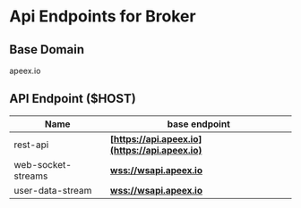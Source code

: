 # Api Endpoints for Broker

## Base Domain

apeex.io

## API Endpoint ($HOST)

| Name               | base endpoint                                    |
| ------------------ | ------------------------------------------------ |
| rest-api           | **[https://api.apeex.io](https://api.apeex.io)** |
| web-socket-streams | **[wss://wsapi.apeex.io](wss://wsapi.apeex.io)** |
| user-data-stream   | **[wss://wsapi.apeex.io](wss://wsapi.apeex.io)** |

